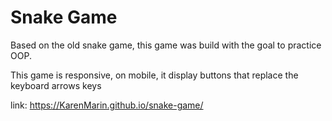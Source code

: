 <h1>Snake Game</h1>

<p> Based on the old snake game, this game was build with the goal to practice OOP.</p>

<p>This game is responsive, on mobile, it display buttons that replace the keyboard arrows keys</p>


link: <a href="https://KarenMarin.github.io/snake-game/" target="_blank" >https://KarenMarin.github.io/snake-game/</a>
